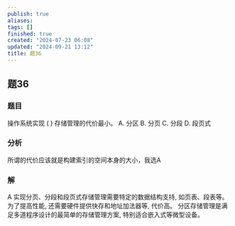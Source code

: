 ```yaml
---
publish: true
aliases: 
tags: []
finished: true
created: "2024-07-23 06:08"
updated: "2024-09-21 13:12"
title: 题36
---
```

## 题36
### 题目
操作系统实现 ( ) 存储管理的代价最小。
A. 分区 B. 分页 C. 分段 D. 段页式
### 分析
所谓的代价应该就是构建索引的空间本身的大小，我选A
### 解
A
实现分页、分段和段页式存储管理需要特定的数据结构支持, 如页表、段表等。
为了提高性能, 还需要硬件提供快存和地址加法器等, 代价高。
分区存储管理是满足多道程序设计的最简单的存储管理方案, 特别适合嵌入式等微型设备。
